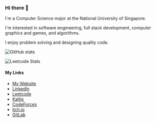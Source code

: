 ### Hi there 👋

<!--
**tituschewxj/tituschewxj** is a ✨ _special_ ✨ repository because its `README.md` (this file) appears on your GitHub profile.

Here are some ideas to get you started:

- 🔭 I’m currently working on ...
- 🌱 I’m currently learning ...
- 👯 I’m looking to collaborate on ...
- 🤔 I’m looking for help with ...
- 💬 Ask me about ...
- 📫 How to reach me: ...
- 😄 Pronouns: ...
- ⚡ Fun fact: ...
-->

I'm a Computer Science major at the National University of Singapore.

I'm interested in software engineering, full stack development, computer graphics and games, and algorithms.

I enjoy problem solving and designing quality code.

![GitHub stats](https://github-readme-stats.vercel.app/api?username=tituschewxj&show_icons=true&theme=transparent&hide_rank=true&hide=stars,issues&show=prs_merged,reviews)

![Leetcode Stats](https://leetcard.jacoblin.cool/tituschewxj?ext=contest)


#### My Links
- [My Website](https://tituschewxj.github.io)
- [LinkedIn](https://www.linkedin.com/in/tituschewxj/)
- [Leetcode](https://leetcode.com/tituschewxj/)
- [Kattis](https://open.kattis.com/users/tituschewxj)
- [CodeForces](https://codeforces.com/profile/tituschewxj)
- [itch.io](https://utdcus.itch.io/)
- [GitLab](https://gitlab.com/tituschewxj)
